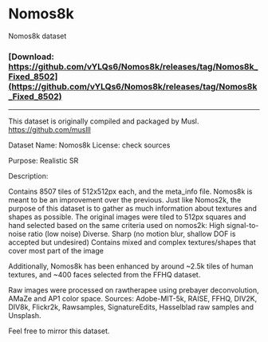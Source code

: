 # Nomos8k
Nomos8k dataset
### [Download: https://github.com/vYLQs6/Nomos8k/releases/tag/Nomos8k_Fixed_8502](https://github.com/vYLQs6/Nomos8k/releases/tag/Nomos8k_Fixed_8502)

---

This dataset is originally compiled and packaged by Musl.
https://github.com/muslll

Dataset Name: Nomos8k
License: check sources

Purpose: Realistic SR

Description:

Contains 8507 tiles of 512x512px each, and the meta_info file. Nomos8k is meant to be an improvement over the previous. Just like Nomos2k, the purpose of this dataset is to gather as much information about textures and shapes as possible. The original images were tiled to 512px squares and hand selected based on the same criteria used on nomos2k:
High signal-to-noise ratio (low noise)
Diverse.
Sharp (no motion blur, shallow DOF is accepted but undesired)
Contains mixed and complex textures/shapes that cover most part of the image

Additionally, Nomos8k has been enhanced by around ~2.5k tiles of human textures, and ~400 faces selected from the FFHQ dataset.

Raw images were processed on rawtherapee using prebayer deconvolution, AMaZe and AP1 color space. Sources: Adobe-MIT-5k, RAISE, FFHQ, DIV2K, DIV8k, Flickr2k, Rawsamples, SignatureEdits, Hasselblad raw samples and Unsplash. 

Feel free to mirror this dataset. 

